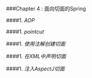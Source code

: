 ###Chapter 4 : 面向切面的Spring

####1. _AOP_


####1. _pointcut_


####1. _使用注解创建切面_


####1. _在XML中声明切面_


####1. _注入AspectJ切面_